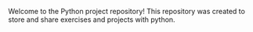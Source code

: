 Welcome to the Python project repository! This repository was created to store and share exercises and projects with python.
